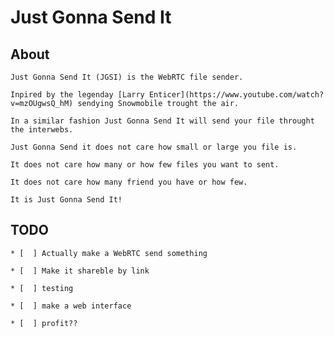 # Just Gonna Send It 

## About 
	Just Gonna Send It (JGSI) is the WebRTC file sender. 
	
	Inpired by the legenday [Larry Enticer](https://www.youtube.com/watch?v=mzOUgwsQ_hM) sendying Snowmobile trought the air.
	
	In a similar fashion Just Gonna Send It will send your file throught the interwebs.

	Just Gonna Send it does not care how small or large you file is. 
	
	It does not care how many or how few files you want to sent. 

	It does not care how many friend you have or how few. 

	It is Just Gonna Send It!

## TODO

	* [  ] Actually make a WebRTC send something

	* [  ] Make it shareble by link
	
	* [  ] testing
	
	* [  ] make a web interface
	
	* [  ] profit??

